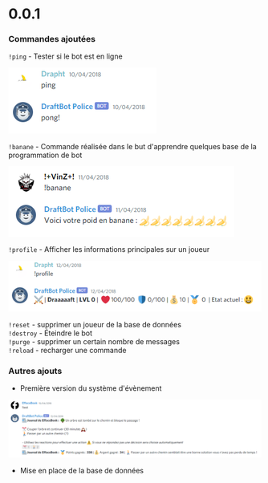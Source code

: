 # 0.0.1

### Commandes ajoutées

`!ping` - Tester si le bot est en ligne

![Eh oui ! DraftBot n&apos;utilisait pas le m&#xEA;me client en 2018](../.gitbook/assets/image%20%284%29.png)

`!banane` - Commande réalisée dans le but d'apprendre quelques base de la programmation de bot

![La commande utilisait un syst&#xE8;me de calcul ultra-pr&#xE9;cis](../.gitbook/assets/image%20%288%29.png)

`!profile` - Afficher les informations principales sur un joueur

![C&apos;&#xE9;tait pas m&#xE9;ga ouf quand m&#xEA;me](../.gitbook/assets/image%20%286%29.png)

`!reset`  - supprimer un joueur de la base de données  
`!destroy` - Éteindre le bot   
`!purge` - supprimer un certain nombre de messages  
`!reload` - recharger une commande

### Autres ajouts

* Première version du système d'évènement

![Oui ! il y avais des indications sur les choix !](../.gitbook/assets/image%20%287%29.png)

* Mise en place de la base de données

